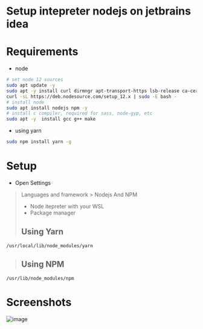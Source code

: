 # Setup intepreter nodejs on jetbrains idea
# Requirements
- node 
```bash
# set node 12 sources
sudo apt update -y
sudo apt -y install curl dirmngr apt-transport-https lsb-release ca-certificates
curl -sL https://deb.nodesource.com/setup_12.x | sudo -E bash -
# install node
sudo apt install nodejs npm -y
# install c compiler, required for sass, node-gyp, etc
sudo apt -y  install gcc g++ make
```
- using yarn
```bash
sudo npm install yarn -g
```

# Setup
- Open Settings
> Languages and framework > Nodejs And NPM
> - Node itepreter with your WSL 
> - Package manager
> ## Using Yarn
```path
/usr/local/lib/node_modules/yarn
```
> ## Using NPM
```path
/usr/lib/node_modules/npm
```

# Screenshots
![image](https://user-images.githubusercontent.com/12471057/122657066-4fd54100-d18a-11eb-995b-7ba5598f4e4a.png)
